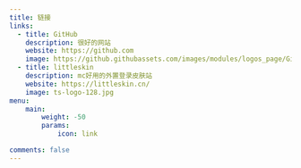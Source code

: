 ```yaml
---
title: 链接
links:
  - title: GitHub
    description: 很好的网站
    website: https://github.com
    image: https://github.githubassets.com/images/modules/logos_page/GitHub-Mark.png
  - title: littleskin
    description: mc好用的外置登录皮肤站
    website: https://littleskin.cn/
    image: ts-logo-128.jpg
menu:
    main: 
        weight: -50
        params:
            icon: link

comments: false
---
```


